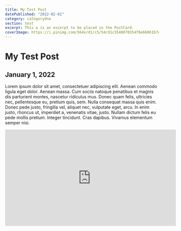```yaml
---
title: My Test Post
datePublished: "2022-02-01"
category: categoryOne
section: test
excerpt: This a is an excerpt to be placed in the PostCard.
coverImage: https://i.pinimg.com/564x/d1/c5/54/d1c5548070354f0e66861b7d78b83baf.jpg
---
```


# My Test Post

## January 1, 2022

Lorem ipsum dolor sit amet, consectetuer adipiscing elit. Aenean commodo ligula eget dolor. Aenean massa. Cum sociis natoque penatibus et magnis dis parturient montes, nascetur ridiculus mus. Donec quam felis, ultricies nec, pellentesque eu, pretium quis, sem. Nulla consequat massa quis enim. Donec pede justo, fringilla vel, aliquet nec, vulputate eget, arcu. In enim justo, rhoncus ut, imperdiet a, venenatis vitae, justo. Nullam dictum felis eu pede mollis pretium. Integer tincidunt. Cras dapibus. Vivamus elementum semper nisi.

<iframe width="560" height="315" src="https://www.youtube.com/embed/owa9wCZIllc" title="YouTube video player" frameborder="0" allow="accelerometer; autoplay; clipboard-write; encrypted-media; gyroscope; picture-in-picture" allowfullscreen></iframe>
